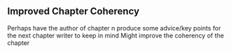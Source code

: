 ## Improved Chapter Coherency  

Perhaps have the author of chapter n produce some advice/key points for the next chapter writer to keep in mind
Might improve the coherency of the chapter
